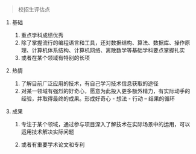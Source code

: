 > 校招生评估点

1. 基础
   1. 重点学科成绩优秀
   2. 除了掌握流行的编程语言和工具，还对数据结构、算法、数据库、操作原理、计算机体系结构、计算机网络、离散数学等基础学科要点掌握扎实
   3. 或者在某个领域有特别的长项
2. 热情
   1. 了解目前广泛应用的技术，有自己学习技术信息获取的途径
   2. 对某一领域有强烈的好奇心，愿意为此投入更多额外精力，有实际动手的经验，并取得最终的成果。形成好奇心 - 想法 - 行动 – 结果的循环
3. 成果

   1. 专注于某个领域，通过参与项目深入了解技术在实际场景中的运用，可以运用技术解决实际问题

   2. 或者有重要学术论文和专利



